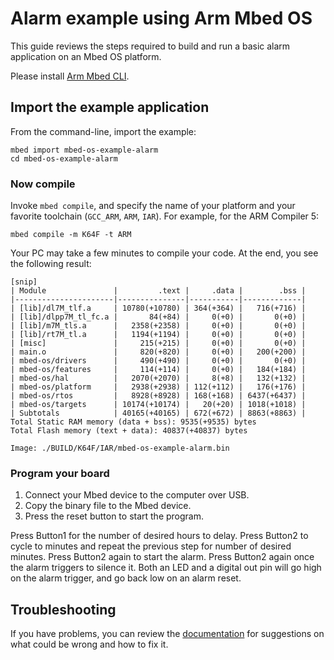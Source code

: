 # Alarm example using Arm Mbed OS

This guide reviews the steps required to build and run a basic alarm application on an Mbed OS platform.

Please install [Arm Mbed CLI](https://github.com/ARMmbed/mbed-cli#installing-mbed-cli).

## Import the example application

From the command-line, import the example:

```
mbed import mbed-os-example-alarm
cd mbed-os-example-alarm
```

### Now compile

Invoke `mbed compile`, and specify the name of your platform and your favorite toolchain (`GCC_ARM`, `ARM`, `IAR`). For example, for the ARM Compiler 5:

```
mbed compile -m K64F -t ARM
```

Your PC may take a few minutes to compile your code. At the end, you see the following result:

```
[snip]
| Module               |         .text |     .data |        .bss |
|----------------------|---------------|-----------|-------------|
| [lib]/dl7M_tlf.a     | 10780(+10780) | 364(+364) |   716(+716) |
| [lib]/dlpp7M_tl_fc.a |       84(+84) |     0(+0) |       0(+0) |
| [lib]/m7M_tls.a      |   2358(+2358) |     0(+0) |       0(+0) |
| [lib]/rt7M_tl.a      |   1194(+1194) |     0(+0) |       0(+0) |
| [misc]               |     215(+215) |     0(+0) |       0(+0) |
| main.o               |     820(+820) |     0(+0) |   200(+200) |
| mbed-os/drivers      |     490(+490) |     0(+0) |       0(+0) |
| mbed-os/features     |     114(+114) |     0(+0) |   184(+184) |
| mbed-os/hal          |   2070(+2070) |     8(+8) |   132(+132) |
| mbed-os/platform     |   2938(+2938) | 112(+112) |   176(+176) |
| mbed-os/rtos         |   8928(+8928) | 168(+168) | 6437(+6437) |
| mbed-os/targets      | 10174(+10174) |   20(+20) | 1018(+1018) |
| Subtotals            | 40165(+40165) | 672(+672) | 8863(+8863) |
Total Static RAM memory (data + bss): 9535(+9535) bytes
Total Flash memory (text + data): 40837(+40837) bytes

Image: ./BUILD/K64F/IAR/mbed-os-example-alarm.bin
```

### Program your board

1. Connect your Mbed device to the computer over USB.
1. Copy the binary file to the Mbed device.
1. Press the reset button to start the program.

Press Button1 for the number of desired hours to delay. Press Button2 to cycle to minutes and repeat the previous step for number of desired minutes. Press Button2 again to start the alarm. Press Button2 again once the alarm triggers to silence it. Both an LED and a digital out pin will go high on the alarm trigger, and go back low on an alarm reset.

## Troubleshooting

If you have problems, you can review the [documentation](https://os.mbed.com/docs/latest/tutorials/debugging.html) for suggestions on what could be wrong and how to fix it.
